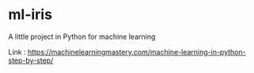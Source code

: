 # ml-iris
A little project in Python for machine learning

Link : https://machinelearningmastery.com/machine-learning-in-python-step-by-step/
